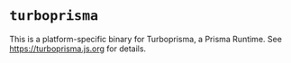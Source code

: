 # `turboprisma`

This is a platform-specific binary for Turboprisma, a Prisma Runtime. See https://turboprisma.js.org for details.